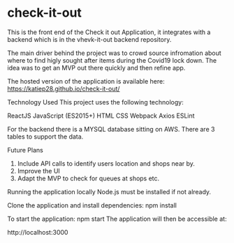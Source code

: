 # check-it-out

This is the front end of the Check it out Application, it integrates with a backend which is in the vhevk-it-out backend repository.

The main driver behind the project was to crowd source infromation about where to find higly sought after items during the Covid19 lock down. The idea was to get an MVP out there quickly and then refine app.

The hosted version of the application is available here: https://katiep28.github.io/check-it-out/

Technology Used
This project uses the following technology:

ReactJS
JavaScript (ES2015+)
HTML
CSS
Webpack
Axios
ESLint

For the backend there is a MYSQL database sitting on AWS. There are 3 tables to support the data.

Future Plans
1. Include API calls to identify users location and shops near by. 
2. Improve the UI
3. Adapt the MVP to check for queues at shops etc. 


Running the application locally
Node.js must be installed if not already.

Clone the application and install dependencies:
npm install

To start the application:
npm start
The application will then be accessible at:

http://localhost:3000
